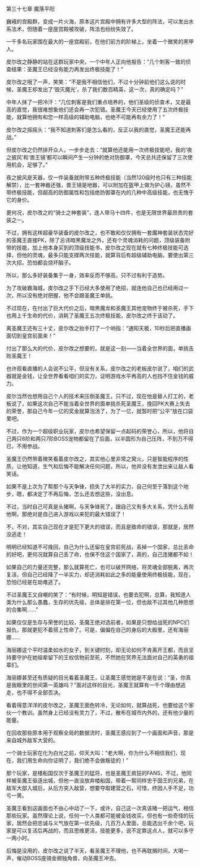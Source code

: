第三十七章 魔落平阳


巍峨的宫殿群，变成一片火海，原本这片宫殿中拥有许多大型的阵法，可以发出水系法术，但随着一座座宫殿被攻破，阵法也纷纷失效了。

一千多名玩家围在最大的一座宫殿前，在他们前方的阶梯上，坐着一个微笑的黑甲人。

皮尔改之静静的站在这群玩家中央，一个中年人正向他报告：“几个刺客一致的侦查结果：圣魔王已经没有能力再发出终极技能了！”

皮尔改之哦了一声，笑笑：“不是我不相信他们，不过十分钟前他们这么说的时候，圣魔王却发出了‘毁灭魔光’，杀了我们数百精英，这一次，真的确定吗？”

中年人抹了一把冷汗：“几位刺客是我们重点培养的，他们圣级的侦查术，又是最高的直觉，我很难想象他们还会再一次犯错。圣魔王今天已经使用了五次终极技能，就算他拥有和您一样高级的辅助电脑，也绝不可能再有余力了！”

皮尔改之摇摇头：“我不知道刺客们是怎么看的，反正以我的直觉，圣魔王还能再战。”

但皮尔改之仍然排开众人，一步步走去：“就算他还能用一次终极技能吧，我的‘夜之披风’和‘兽王镜’都可以瞬间产生一分钟的绝对防御罩，今天总共还保留了三次使用机会，足够了。”

夜之披风是天器，仅一件装备就附带五种终极技能（当然120级时也只有三种技能解禁），比一套神器还强，兽王镜是地器，可以附加在盔甲上做为护心镜，虽然不带终极技能，但超高的防御属性和包括绝防御罩在内的几种中高级技能，也无愧于它的身价。

更何况，皮尔改之的“骑士之神套装”，连人带马十四件，也是无限世界最昂贵的套装之一。

不过，拥有这样超豪华装备的皮尔改之，也不敢和仅仅拥有一套魔神套装状态完好的圣魔王直接PK，除了忌讳暗黑魔龙之外，还有个灵魂消耗的问题，顶级装备附带的技能，加上他本身买到的顶级技能书，皮尔改之现在就有七种终极技能可选择，但他的灵魂，最多只能支撑两次技能，就算背后有超级辅助电脑，要使出第三次大招，恐怕都会烧坏脑子。

所以，那么多好装备集于一身，效率反而不够高，只不过有利于造势。

为了攻破霸海城，皮尔改之手下已经大多使用了绝招，就连他自己也已经用过一次，所以没有绝对把握，他不会跟圣魔王单挑。

不过现在，在付出了巨大代价之后，暗黑魔龙和圣魔王其他宠物终于被杀死，手下也用上千生命的代价，消耗了圣魔王五次终极技能，皮尔改之终于该动了。

离圣魔王还有三十丈，皮尔改之抬手打了一个响指：“通知天极，10秒后把直播画面切到皇宫前面来！”

付出了那么大的代价，皮尔改之想要的，就是这一刻——当着全世界的面，单挑击败圣魔王！

也许观看直播的人会说不公平，但没有关系，皮尔改之的老板皮尔说了，咱们的武器就是金钱，让全世界看看咱们的实力，证明游戏水平再高的人也挡不住金钱的威力。

皮尔当然也想用自己个人的技术来压倒圣魔王，只不过，现在他是替人打工的，老板说了，如果这次自己不能当着全世界的面单挑杀死圣魔王，挽回PK大赛上失去的荣誉，那自己今年一亿的奖金就算泡汤了，为了一亿，就暂时把“公平”放在口袋里吧。

不过，作为一个超级职业玩家，皮尔也希望保留一点起码的荣誉心，所以，他将自己两只8阶和两只7阶BOSS宠物都留在了后面，以半圆形为自己压阵，不到万不得已，不用参战。

圣魔王仍然带着微笑看着皮尔改之，其实他心里非常之窝火，只是智能程序的性质，让他知道，生气和后悔不能解决任何问题，所以，他并没有发泄出来让敌人看笑话。

如果不是上次为了帮那个与天争锋，损失了大半的实力，自己何至于落到这个地步，嗯，都决定了不再后悔，怎么还去想这些，没出息。

不过，当时自己可真是头猪啊，与天争锋死了，跟自己又有多大关系，凭什么去帮他啊，那绝对是自己进入游戏以来犯的最大错误了！

不，不对，其实自己现在才是犯下更大的错误，而且是致命的错误，那就是，居然没逃走！

明明已经知道不可挽回，自己为什么还留在皇宫前死战，丢掉一个国家，总比丢命的好吧，更何况就算自己丢了命，也保不住这个国家了，真的，自己连猪都不如！

如果自己的力量还完整，那么就算死亡，也可以破开网络，将灵魂全部脱离，再次复活，但自己已经降了一半实力，却还消耗如此之多的能量使用终极技能，现在，恐怕已经是在劫难逃了。

不过圣魔王又自嘲的笑了：“有时候，明知是错误，也要去犯啊，总算，我知道人类为什么那么愚蠢，生存的优先级，总体是排在第一位，但也敌不过其他几种思想的合集啊……”

如果仅仅是生存与荣誉的比较，圣魔王绝对选前者，如果是只想给战死的NPC们报仇，那就更犯不着搭上性命了。可是，偏偏在自己的身后的大殿里，还有海丽娜……

海丽娜这个平时温柔如水的女子，到关键时刻，却无论如何不肯离开王都，而且坚持要守护在她祖辈留下的王权信物前至死，不然她在冥界无法面对自己的英勇的祖辈们。

海丽娜甚至还有质疑的目光看着圣魔王，让圣魔王感觉她是不是在说：“圣，你真是我眼里的世间第一英雄吗？”面对这样的目光，圣魔王就算有一千个理由想逃走，也不得不全部否决。

看着得意洋洋的皮尔改之，圣魔王面色转冷，无论如何，就算战死，也要给这个家伙一个教训。虽然身上已经没有灵力了，不过，散布在城市内外的，还有他少量的能量。

在回收那些原本用于观察全局的数据流时，圣魔王感应到了一个画面和声音，那是来自城外敌军大营的。

一个骑士玩家在化为白光之前，仰天大叫：“老大啊，你为什么不相信我们，现在，我们用生命向你证明了，我们绝不会做叛徒的！”

那个玩家，是楼船国仅次于圣魔王的猛将，也是圣魔王疯狂的FANS，不过，他同样被圣魔王驱逐出城，但他一直没放弃楼船国，带着一帮同样忠于国王的兄弟，在敌军大部入城后，从后方突入敌营，想要夺取建营之石，可惜，终因人手不足，功亏一篑。

圣魔王看到这画面也不由心中动了一下，或许，自己这一次真该赌一把运气，相信那些玩家。虽然理论上说，任何一个人类都可能被金钱收买，但也有一些奇怪的玩家，居然会把忠诚与义气放在第一优先级，几百万人里面，总能选出千余个吧，玩家是可以复活后再战的，而且思维更活，技能更多，说不定靠这点人，就可以多守一两小时。

后悔是没用的，皮尔改之说了半天，看圣魔王不理他，也不再耽搁时间，大喝一声，催动BOSS座骑金翅独角兽，向圣魔王冲去。





